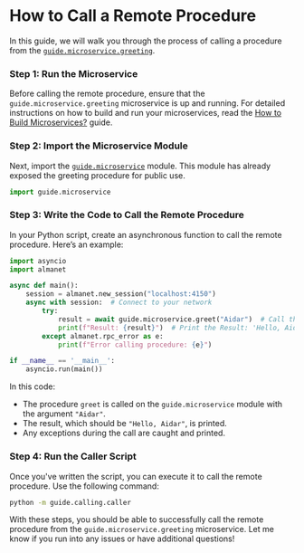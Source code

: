 # How to Call a Remote Procedure

In this guide, we will walk you through the process of calling a procedure from the [`guide.microservice.greeting`](../microservice/greeting.py).

### Step 1: Run the Microservice

Before calling the remote procedure, ensure that the `guide.microservice.greeting` microservice is up and running.
For detailed instructions on how to build and run your microservices, read the [How to Build Microservices?](../microservice/README.md) guide.

### Step 2: Import the Microservice Module

Next, import the [`guide.microservice`](../microservice/__init__.py) module. This module has already exposed the greeting procedure for public use.

```python
import guide.microservice
```

### Step 3: Write the Code to Call the Remote Procedure

In your Python script, create an asynchronous function to call the remote procedure. Here’s an example:

```python
import asyncio
import almanet

async def main():
    session = almanet.new_session("localhost:4150")
    async with session:  # Connect to your network
        try:
            result = await guide.microservice.greet("Aidar")  # Call the greeting procedure
            print(f"Result: {result}")  # Print the Result: 'Hello, Aidar'
        except almanet.rpc_error as e:
            print(f"Error calling procedure: {e}")

if __name__ == '__main__':
    asyncio.run(main())
```

In this code:

- The procedure `greet` is called on the `guide.microservice` module with the argument `"Aidar"`.
- The result, which should be `"Hello, Aidar"`, is printed.
- Any exceptions during the call are caught and printed.

### Step 4: Run the Caller Script

Once you've written the script, you can execute it to call the remote procedure. Use the following command:

```bash
python -m guide.calling.caller
```

With these steps, you should be able to successfully call the remote procedure from the `guide.microservice.greeting` microservice. Let me know if you run into any issues or have additional questions!
